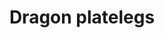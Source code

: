 ---
layout: item
title: Dragon platelegs
item-id: 4087
datatable: true
id: 4087
name: "Dragon platelegs"
members: true
lowalch: 108000
highalch: 162000
examine: "These look pretty heavy."
monsters:
  - id: 270
    name: "Bronze dragon"
    members: true
    combat_level: 131
    wiki_url: "https://oldschool.runescape.wiki/w/Bronze_dragon#Standard"
    drops:
      - quantity: "1"
        rarity: 0.00048828125
    image: "https://oldschool.runescape.wiki/images/thumb/8/8f/Bronze_dragon.png/280px-Bronze_dragon.png?58670"
  - id: 272
    name: "Iron dragon"
    members: true
    combat_level: 189
    wiki_url: "https://oldschool.runescape.wiki/w/Iron_dragon#Normal"
    drops:
      - quantity: "1"
        rarity: 0.0009765625
    image: "https://oldschool.runescape.wiki/images/thumb/4/41/Iron_dragon.png/280px-Iron_dragon.png?5b7f9"
  - id: 465
    name: "Skeletal Wyvern"
    members: true
    combat_level: 140
    wiki_url: "https://oldschool.runescape.wiki/w/Skeletal_Wyvern#2"
    drops:
      - quantity: "1"
        rarity: 0.001953125
    image: "https://oldschool.runescape.wiki/images/thumb/6/6f/Skeletal_Wyvern.png/280px-Skeletal_Wyvern.png?6d52e"
  - id: 7253
    name: "Bronze dragon"
    members: true
    combat_level: 143
    wiki_url: "https://oldschool.runescape.wiki/w/Bronze_dragon#Catacombs_of_Kourend"
    drops:
      - quantity: "1"
        rarity: 0.00048828125
    image: "https://oldschool.runescape.wiki/images/thumb/8/8f/Bronze_dragon.png/280px-Bronze_dragon.png?58670"
  - id: 7254
    name: "Iron dragon"
    members: true
    combat_level: 215
    wiki_url: "https://oldschool.runescape.wiki/w/Iron_dragon#Catacombs_of_Kourend"
    drops:
      - quantity: "1"
        rarity: 0.0009765625
    image: "https://oldschool.runescape.wiki/images/thumb/4/41/Iron_dragon.png/280px-Iron_dragon.png?5b7f9"
  - id: 7255
    name: "Steel dragon"
    members: true
    combat_level: 274
    wiki_url: "https://oldschool.runescape.wiki/w/Steel_dragon#Catacombs_of_Kourend"
    drops:
      - quantity: "1"
        rarity: 0.001953125
    image: "https://oldschool.runescape.wiki/images/thumb/0/0b/Steel_dragon.png/280px-Steel_dragon.png?dd42e"
  - id: 7275
    name: "Brutal black dragon"
    members: true
    combat_level: 318
    wiki_url: "https://oldschool.runescape.wiki/w/Brutal_black_dragon"
    drops:
      - quantity: "1"
        rarity: 0.001953125
    image: "https://oldschool.runescape.wiki/images/thumb/a/a2/Brutal_black_dragon.png/290px-Brutal_black_dragon.png?24f54"
  - id: 7881
    name: "Revenant imp"
    members: true
    combat_level: 7
    wiki_url: "https://oldschool.runescape.wiki/w/Revenant_imp"
    drops:
      - quantity: "1"
        rarity: 0.00030874785591766726
    image: "https://oldschool.runescape.wiki/images/thumb/6/67/Revenant_imp.png/250px-Revenant_imp.png?212cc"
  - id: 7931
    name: "Revenant goblin"
    members: true
    combat_level: 15
    wiki_url: "https://oldschool.runescape.wiki/w/Revenant_goblin"
    drops:
      - quantity: "1"
        rarity: 0.0005405544544261114
    image: "https://oldschool.runescape.wiki/images/thumb/c/c7/Revenant_goblin.png/200px-Revenant_goblin.png?212cc"
  - id: 7932
    name: "Revenant pyrefiend"
    members: true
    combat_level: 52
    wiki_url: "https://oldschool.runescape.wiki/w/Revenant_pyrefiend"
    drops:
      - quantity: "1"
        rarity: 0.002283379401514241
    image: "https://oldschool.runescape.wiki/images/thumb/e/e4/Revenant_pyrefiend.png/120px-Revenant_pyrefiend.png?937a2"
  - id: 7933
    name: "Revenant hobgoblin"
    members: true
    combat_level: 60
    wiki_url: "https://oldschool.runescape.wiki/w/Revenant_hobgoblin"
    drops:
      - quantity: "1"
        rarity: 0.00258382405960822
    image: "https://oldschool.runescape.wiki/images/thumb/8/8e/Revenant_hobgoblin.png/170px-Revenant_hobgoblin.png?76f4e"
  - id: 7934
    name: "Revenant cyclops"
    members: true
    combat_level: 82
    wiki_url: "https://oldschool.runescape.wiki/w/Revenant_cyclops"
    drops:
      - quantity: "1"
        rarity: 0.004407670893906588
    image: "https://oldschool.runescape.wiki/images/thumb/2/2b/Revenant_cyclops.png/150px-Revenant_cyclops.png?81747"
  - id: 7935
    name: "Revenant hellhound"
    members: true
    combat_level: 90
    wiki_url: "https://oldschool.runescape.wiki/w/Revenant_hellhound"
    drops:
      - quantity: "1"
        rarity: 0.0048716362511599135
    image: "https://oldschool.runescape.wiki/images/thumb/0/0a/Revenant_hellhound.png/250px-Revenant_hellhound.png?212cc"
  - id: 7936
    name: "Revenant demon"
    members: true
    combat_level: 98
    wiki_url: "https://oldschool.runescape.wiki/w/Revenant_demon"
    drops:
      - quantity: "1"
        rarity: 0.005335601608413239
    image: "https://oldschool.runescape.wiki/images/thumb/0/07/Revenant_demon.png/250px-Revenant_demon.png?81747"
  - id: 7937
    name: "Revenant ork"
    members: true
    combat_level: 105
    wiki_url: "https://oldschool.runescape.wiki/w/Revenant_ork"
    drops:
      - quantity: "1"
        rarity: 0.006432246998284734
    image: "https://oldschool.runescape.wiki/images/thumb/1/12/Revenant_ork.png/250px-Revenant_ork.png?937a2"
  - id: 7938
    name: "Revenant dark beast"
    members: true
    combat_level: 120
    wiki_url: "https://oldschool.runescape.wiki/w/Revenant_dark_beast"
    drops:
      - quantity: "1"
        rarity: 0.007547169811320755
    image: "https://oldschool.runescape.wiki/images/thumb/5/5e/Revenant_dark_beast.png/250px-Revenant_dark_beast.png?81747"
  - id: 7939
    name: "Revenant knight"
    members: true
    combat_level: 126
    wiki_url: "https://oldschool.runescape.wiki/w/Revenant_knight"
    drops:
      - quantity: "1"
        rarity: 0.008773584905660377
    image: "https://oldschool.runescape.wiki/images/thumb/e/e6/Revenant_knight.png/150px-Revenant_knight.png?937a2"
  - id: 7940
    name: "Revenant dragon"
    members: true
    combat_level: 135
    wiki_url: "https://oldschool.runescape.wiki/w/Revenant_dragon"
    drops:
      - quantity: "1"
        rarity: 0.00938679245283019
    image: "https://oldschool.runescape.wiki/images/thumb/f/f4/Revenant_dragon.png/290px-Revenant_dragon.png?81747"
  - id: 8030
    name: "Adamant dragon"
    members: true
    combat_level: 338
    wiki_url: "https://oldschool.runescape.wiki/w/Adamant_dragon"
    drops:
      - quantity: "1"
        rarity: 0.00909090909090909
    image: "https://oldschool.runescape.wiki/images/thumb/a/a7/Adamant_dragon.png/280px-Adamant_dragon.png?ece40"
  - id: 8060
    name: "Vorkath"
    members: true
    combat_level: 392
    wiki_url: "https://oldschool.runescape.wiki/w/Vorkath#Dragon_Slayer_II"
    drops:
      - quantity: "1"
        rarity: 0.013333333333333334
    image: "https://oldschool.runescape.wiki/images/thumb/9/9a/Vorkath.png/280px-Vorkath.png?1ce3f"
  - id: 8061
    name: "Vorkath"
    members: true
    combat_level: 732
    wiki_url: "https://oldschool.runescape.wiki/w/Vorkath#Post-quest"
    drops:
      - quantity: "1"
        rarity: 0.013333333333333334
    image: "https://oldschool.runescape.wiki/images/thumb/9/9a/Vorkath.png/280px-Vorkath.png?1ce3f"
---